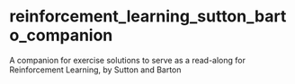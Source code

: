 # reinforcement_learning_sutton_barto_companion
A companion for exercise solutions to serve as a read-along for Reinforcement Learning, by Sutton and Barton
